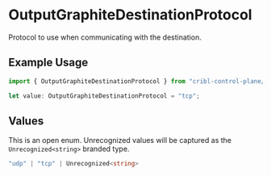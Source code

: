 # OutputGraphiteDestinationProtocol

Protocol to use when communicating with the destination.

## Example Usage

```typescript
import { OutputGraphiteDestinationProtocol } from "cribl-control-plane/models";

let value: OutputGraphiteDestinationProtocol = "tcp";
```

## Values

This is an open enum. Unrecognized values will be captured as the `Unrecognized<string>` branded type.

```typescript
"udp" | "tcp" | Unrecognized<string>
```